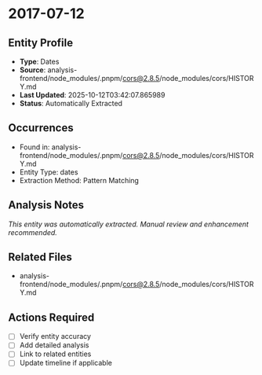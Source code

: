 # 2017-07-12

## Entity Profile
- **Type**: Dates
- **Source**: analysis-frontend/node_modules/.pnpm/cors@2.8.5/node_modules/cors/HISTORY.md
- **Last Updated**: 2025-10-12T03:42:07.865989
- **Status**: Automatically Extracted

## Occurrences
- Found in: analysis-frontend/node_modules/.pnpm/cors@2.8.5/node_modules/cors/HISTORY.md
- Entity Type: dates
- Extraction Method: Pattern Matching

## Analysis Notes
*This entity was automatically extracted. Manual review and enhancement recommended.*

## Related Files
- analysis-frontend/node_modules/.pnpm/cors@2.8.5/node_modules/cors/HISTORY.md

## Actions Required
- [ ] Verify entity accuracy
- [ ] Add detailed analysis
- [ ] Link to related entities
- [ ] Update timeline if applicable
